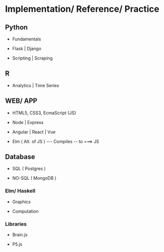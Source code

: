 # Implementation/ Reference/ Practice

## Python

- Fundamentals

- Flask | Django

- Scripting | Scraping

## R

- Analytics | Time Series 

## WEB/ APP

- HTML5, CSS3, EcmaScript (JS)

- Node | Express 

- Angular | React | Vue 

- Elm ( Alt. of JS ) --- Compiles -- to ===> JS


## Database

- SQL ( Postgres )

- NO-SQL ( MongoDB )

### Elm/ Haskell

- Graphics

- Computation

### Libraries

- Brain.js

- P5.js
